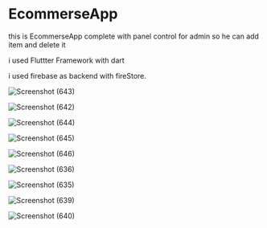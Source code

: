 # EcommerseApp


 
 this is EcommerseApp complete with panel control for admin so he can add item and delete it 
 
 i used Fluttter Framework with dart
 
 
 i used firebase as backend with fireStore.
 
 
 ![Screenshot (643)](https://user-images.githubusercontent.com/68142873/99193293-bae81080-2780-11eb-901b-893e0f5b031d.png)



![Screenshot (642)](https://user-images.githubusercontent.com/68142873/99193307-d18e6780-2780-11eb-826e-bb889f70e5ab.png)


![Screenshot (644)](https://user-images.githubusercontent.com/68142873/99193368-2d58f080-2781-11eb-992d-fb95459fafee.png)



![Screenshot (645)](https://user-images.githubusercontent.com/68142873/99193396-4d88af80-2781-11eb-9abb-db4058f8bc6d.png)



![Screenshot (646)](https://user-images.githubusercontent.com/68142873/99193404-5aa59e80-2781-11eb-9cb2-c2f8a69fe86b.png)



![Screenshot (636)](https://user-images.githubusercontent.com/68142873/99193417-6a24e780-2781-11eb-8269-d8376245637e.png)



![Screenshot (635)](https://user-images.githubusercontent.com/68142873/99193430-7446e600-2781-11eb-8b86-e2f81960cfa8.png)



![Screenshot (639)](https://user-images.githubusercontent.com/68142873/99193438-82950200-2781-11eb-91b5-47fc394652ff.png)



![Screenshot (640)](https://user-images.githubusercontent.com/68142873/99193440-8b85d380-2781-11eb-91a3-20ce136cf87d.png)
